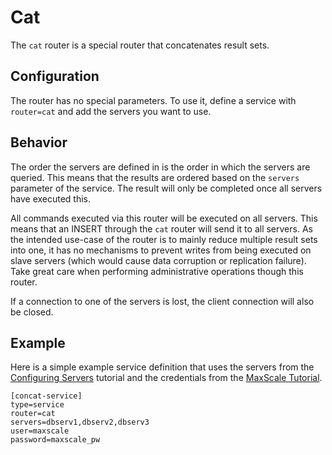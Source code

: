 # Cat

The `cat` router is a special router that concatenates result sets.

## Configuration

The router has no special parameters. To use it, define a service with
`router=cat` and add the servers you want to use.

## Behavior

The order the servers are defined in is the order in which the servers are
queried. This means that the results are ordered based on the `servers`
parameter of the service. The result will only be completed once all servers
have executed this.

All commands executed via this router will be executed on all servers. This
means that an INSERT through the `cat` router will send it to all servers. As
the intended use-case of the router is to mainly reduce multiple result sets
into one, it has no mechanisms to prevent writes from being executed on slave
servers (which would cause data corruption or replication failure). Take great
care when performing administrative operations though this router.

If a connection to one of the servers is lost, the client connection will also
be closed.

## Example

Here is a simple example service definition that uses the servers from the
[Configuring Servers](../Tutorials/Configuring-Servers.md) tutorial and the
credentials from the [MaxScale Tutorial](../Tutorials/MaxScale-Tutorial.md).

```
[concat-service]
type=service
router=cat
servers=dbserv1,dbserv2,dbserv3
user=maxscale
password=maxscale_pw
```
